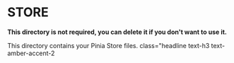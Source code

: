 # STORE

**This directory is not required, you can delete it if you don't want to use it.**

This directory contains your Pinia Store files.
class="headline text-h3 text-amber-accent-2
